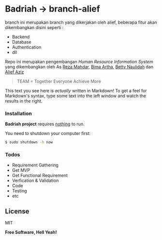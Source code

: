 # Badriah -> branch-alief

branch ini merupakan branch yang dikerjakan oleh alief, beberapa fitur akan dikembangkan disini seperti : 
  - Backend
  - Database
  - Authentication
  - dll
  
Repo ini merupakan pengembangan *Human Resource Information System* yang dikembangkan oleh   As [Reza Mahdar][reza], [Bima Artha][bima], [Betty Naulidah][betty] dan [Alief Aziz][alief]

> TEAM = Together Everyone Achieve More

This text you see here is *actually* written in Markdown! To get a feel for Markdown's syntax, type some text into the left window and watch the results in the right.

### Installation

**Badriah project** requires [nothing](https://google.com/) to run.

You need to shutdown your computer first:

```sh
$ sudo shutdown -h now
```


### Todos

 - Requirement Gathering
 - Get MVP
 - Get Functional Requirement
 - Verfication & Validation
 - Code
 - Testing
 - etc

License
----

MIT


**Free Software, Hell Yeah!**

[//]: # (These are reference links used in the body of this note and get stripped out when the markdown processor does its job. There is no need to format nicely because it shouldn't be seen. Thanks SO - http://stackoverflow.com/questions/4823468/store-comments-in-markdown-syntax)


   [reza]: <https://www.facebook.com/m.reza.mahdar?fref=ts>
   [bima]: <https://www.facebook.com/profile.php?id=100009667905910&fref=ts>
   [betty]: <https://www.facebook.com/betty.naulidina?fref=ts>
   [alief]: <https://www.facebook.com/alief.aziz.315>
   